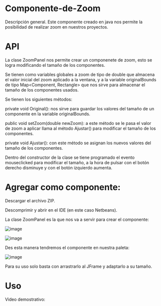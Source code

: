 # Componente-de-Zoom

Descripción general.
Este componente creado en java nos permite la posibilidad de realizar zoom en nuestros proyectos.

# API
La clase ZoomPanel nos permite crear un componenete de zoom, esto se logra modificando el tamaño de los componentes.

Se tienen como variables globales a zoom de tipo de double que almacena el valor inicial del zoom aplicado a la ventana, y a la variable originalBounds de tipo Map<Component, Rectangle> que nos sirve para almacenar el tamaño de los componentes usados.


Se tienen los siguientes métodos:

private void Original(): nos sirve para guardar los valores del tamaño de un componente en la variable originalBounds.

public void setZoom(double newZoom): a este método se le pasa el valor de zoom a aplicar llama al método Ajustar() para modificar el tamaño de los componentes.

private void Ajustar(): con este método se asignan los nuevos valores del tamaño de los componentes.

Dentro del constructor de la clase se tiene programado el evento mouseclicked para modificar el tamaño, a la hora de pulsar con el botón derecho disminuye y con el botón izquierdo aumenta.

# Agregar como componente:

Descargar el archivo ZIP.

Descomprimir y abrir en el IDE (en este caso Netbeans).

La clase ZoomPanel es la que nos va a servir para crear el componente:

![image](https://github.com/user-attachments/assets/5c49336e-570c-4f9f-93f8-8b1c4de52936)

![image](https://github.com/user-attachments/assets/4c38202a-27cd-4566-9cbf-7132419c3e8a)


Des esta manera tendremos el componente en nuestra paleta:

![image](https://github.com/user-attachments/assets/b9320ff6-521a-4812-85ab-7bc7e91b8c04)

Para su uso solo basta con arrastrarlo al JFrame y adaptarlo a su tamaño.

# Uso

Video demostrativo:









